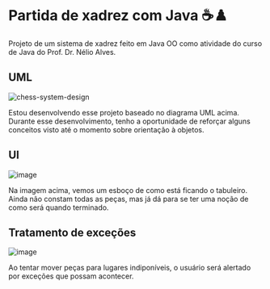 # Partida de xadrez com Java ☕♟️
Projeto de um sistema de xadrez feito em Java OO como atividade do curso de Java do Prof. Dr. Nélio Alves.

## UML
![chess-system-design](https://github.com/iagomauricioo/projeto_sistema_xadrez_java/assets/118476701/6ff24aea-78a9-4e78-bee3-0a1540046754)

Estou desenvolvendo esse projeto baseado no diagrama UML acima. Durante esse desenvolvimento, tenho a oportunidade de reforçar alguns conceitos visto até o momento sobre orientação à objetos.

## UI
![image](https://github.com/iagomauricioo/projeto_sistema_xadrez_java/assets/118476701/62f13e25-17b4-4059-9118-14dfe8fa6223)

Na imagem acima, vemos um esboço de como está ficando o tabuleiro. Ainda não constam todas as peças, mas já dá para se ter uma noção de como será quando terminado.

## Tratamento de exceções

![image](https://github.com/iagomauricioo/projeto_sistema_xadrez_java/assets/118476701/2b231fc1-8135-4b74-925d-a19f0ee071f5)

Ao tentar mover peças para lugares indiponíveis, o usuário será alertado por exceções que possam acontecer.

